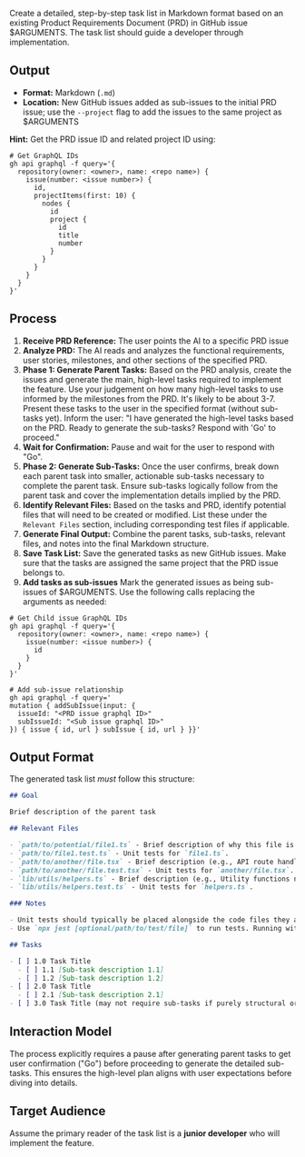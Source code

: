Create a detailed, step-by-step task list in Markdown format based on an existing Product Requirements Document (PRD) in GitHub issue $ARGUMENTS. The task list should guide a developer through implementation.

## Output

- **Format:** Markdown (`.md`)
- **Location:** New GitHub issues added as sub-issues to the initial PRD issue; use the `--project` flag to add the issues to the same project as $ARGUMENTS

**Hint:** Get the PRD issue ID and related project ID using:

```
# Get GraphQL IDs  
gh api graphql -f query='{
  repository(owner: <owner>, name: <repo name>) {
    issue(number: <issue number>) {
      id,
      projectItems(first: 10) {
        nodes {
          id
          project {
            id
            title
            number
          }
        }
      }
    }
  }
}'
```

## Process

1.  **Receive PRD Reference:** The user points the AI to a specific PRD issue
2.  **Analyze PRD:** The AI reads and analyzes the functional requirements, user stories, milestones, and other sections of the specified PRD.
3.  **Phase 1: Generate Parent Tasks:** Based on the PRD analysis, create the issues and generate the main, high-level tasks required to implement the feature. Use your judgement on how many high-level tasks to use informed by the milestones from the PRD. It's likely to be about 3-7. Present these tasks to the user in the specified format (without sub-tasks yet). Inform the user: "I have generated the high-level tasks based on the PRD. Ready to generate the sub-tasks? Respond with 'Go' to proceed."
4.  **Wait for Confirmation:** Pause and wait for the user to respond with "Go".
5.  **Phase 2: Generate Sub-Tasks:** Once the user confirms, break down each parent task into smaller, actionable sub-tasks necessary to complete the parent task. Ensure sub-tasks logically follow from the parent task and cover the implementation details implied by the PRD.
6.  **Identify Relevant Files:** Based on the tasks and PRD, identify potential files that will need to be created or modified. List these under the `Relevant Files` section, including corresponding test files if applicable.
7.  **Generate Final Output:** Combine the parent tasks, sub-tasks, relevant files, and notes into the final Markdown structure.
8.  **Save Task List:** Save the generated tasks as new GitHub issues. Make sure that the tasks are assigned the same project that the PRD issue belongs to.
9.  **Add tasks as sub-issues** Mark the generated issues as being sub-issues of $ARGUMENTS. Use the following calls replacing the arguments as needed:
   ```
   # Get Child issue GraphQL IDs  
   gh api graphql -f query='{
     repository(owner: <owner>, name: <repo name>) {
       issue(number: <issue number>) {
         id
       }
     }
   }'

   # Add sub-issue relationship
   gh api graphql -f query='
   mutation { addSubIssue(input: {
     issueId: "<PRD issue graphql ID>"
     subIssueId: "<Sub issue graphql ID>"
   }) { issue { id, url } subIssue { id, url } }}'
   ```

## Output Format

The generated task list _must_ follow this structure:

```markdown
## Goal

Brief description of the parent task

## Relevant Files

- `path/to/potential/file1.ts` - Brief description of why this file is relevant (e.g., Contains the main component for this feature).
- `path/to/file1.test.ts` - Unit tests for `file1.ts`.
- `path/to/another/file.tsx` - Brief description (e.g., API route handler for data submission).
- `path/to/another/file.test.tsx` - Unit tests for `another/file.tsx`.
- `lib/utils/helpers.ts` - Brief description (e.g., Utility functions needed for calculations).
- `lib/utils/helpers.test.ts` - Unit tests for `helpers.ts`.

### Notes

- Unit tests should typically be placed alongside the code files they are testing (e.g., `MyComponent.tsx` and `MyComponent.test.tsx` in the same directory).
- Use `npx jest [optional/path/to/test/file]` to run tests. Running without a path executes all tests found by the Jest configuration.

## Tasks

- [ ] 1.0 Task Title
  - [ ] 1.1 [Sub-task description 1.1]
  - [ ] 1.2 [Sub-task description 1.2]
- [ ] 2.0 Task Title
  - [ ] 2.1 [Sub-task description 2.1]
- [ ] 3.0 Task Title (may not require sub-tasks if purely structural or configuration)
```

## Interaction Model

The process explicitly requires a pause after generating parent tasks to get user confirmation ("Go") before proceeding to generate the detailed sub-tasks. This ensures the high-level plan aligns with user expectations before diving into details.

## Target Audience

Assume the primary reader of the task list is a **junior developer** who will implement the feature.

<!-- Originally from https://github.com/snarktank/ai-dev-tasks - Apache 2.0 license -->

